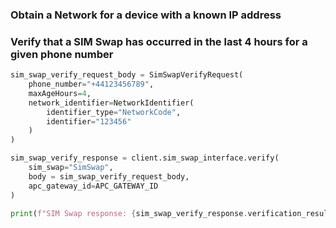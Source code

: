 ### Obtain a Network for a device with a known IP address

### Verify that a SIM Swap has occurred in the last 4 hours for a given phone number

```python
sim_swap_verify_request_body = SimSwapVerifyRequest(
    phone_number="+44123456789",
    maxAgeHours=4,
    network_identifier=NetworkIdentifier(
        identifier_type="NetworkCode",
        identifier="123456"
    ) 
)

sim_swap_verify_response = client.sim_swap_interface.verify(
    sim_swap="SimSwap",
    body = sim_swap_verify_request_body,
    apc_gateway_id=APC_GATEWAY_ID
)

print(f"SIM Swap response: {sim_swap_verify_response.verification_result}")
```